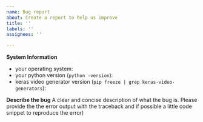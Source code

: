 ```yaml
---
name: Bug report
about: Create a report to help us improve
title: ''
labels: ''
assignees: ''

---
```


**System Information**
- your operating system: 
- your python version (`python -version`):
- keras video generator version (`pip freeze | grep keras-video-generators`): 

**Describe the bug**
A clear and concise description of what the bug is. Please provide the the error output with the traceback and if possible a little code snippet to reproduce the error)
